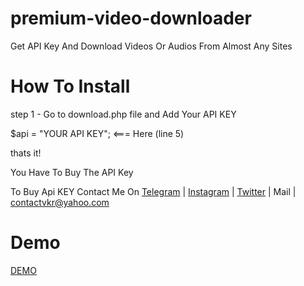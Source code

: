 # premium-video-downloader
Get API Key And Download Videos Or Audios From Almost Any Sites

# How To Install
step 1 - Go to download.php file and Add Your API KEY

$api = "YOUR API KEY";    <=== Here (line 5)
              
thats it!

You Have To Buy The API Key 

To Buy Api KEY Contact Me On <a href="https://t.me/theofficialvkr">Telegram</a> | <a href="https://instagram.com/theofficialvkr">Instagram</a> | <a href="https://twitter.com/theofficialvkr">Twitter</a>
 | Mail  | <a href="mailto:contactvkr@yahoo.com">contactvkr@yahoo.com</a>
 
 # Demo 
 <a href="http://gmvapp.gq/demo">DEMO</a>
